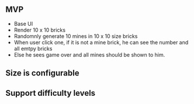 ## MVP
- Base UI
- Render 10 x 10 bricks
- Randomnly generate 10 mines in 10 x 10 size bricks
- When user click one, if it is not a mine brick, he can see the number and all emtpy bricks
- Else he sees game over and all mines should be shown to him.

## Size is configurable
## Support difficulty levels
